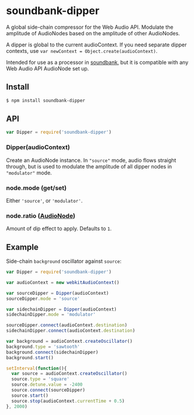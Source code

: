 soundbank-dipper
===

A global side-chain compressor for the Web Audio API. Modulate the amplitude of AudioNodes based on the amplitude of other AudioNodes.

A dipper is global to the current audioContext. If you need separate dipper contexts, use `var newContext = Object.create(audioContext)`.

Intended for use as a processor in [soundbank](https://github.com/mmckegg/soundbank), but it is compatible with any Web Audio API AudioNode set up.

## Install

```bash
$ npm install soundbank-dipper
```

## API

```js
var Dipper = require('soundbank-dipper')
```

### Dipper(audioContext)

Create an AudioNode instance. In `"source"` mode, audio flows straight through, but is used to modulate the amplitude of all dipper nodes in `"modulator"` mode.

### node.mode (get/set)

Either `'source'`, or `'modulator'`. 

### node.ratio ([AudioNode](https://developer.mozilla.org/en-US/docs/Web/API/AudioNode))

Amount of dip effect to apply. Defaults to `1`.

## Example

Side-chain `background` oscillator against `source`:

```js
var Dipper = require('soundbank-dipper')

var audioContext = new webkitAudioContext()

var sourceDipper = Dipper(audioContext)
sourceDipper.mode = 'source'

var sidechainDipper = Dipper(audioContext)
sidechainDipper.mode = 'modulator'

sourceDipper.connect(audioContext.destination)
sidechainDipper.connect(audioContext.destination)

var background = audioContext.createOscillator()
background.type = 'sawtooth'
background.connect(sidechainDipper)
background.start()

setInterval(function(){
  var source = audioContext.createOscillator()
  source.type = 'square'
  source.detune.value = -2400
  source.connect(sourceDipper)
  source.start()
  source.stop(audioContext.currentTime + 0.5)
}, 2000)
```
